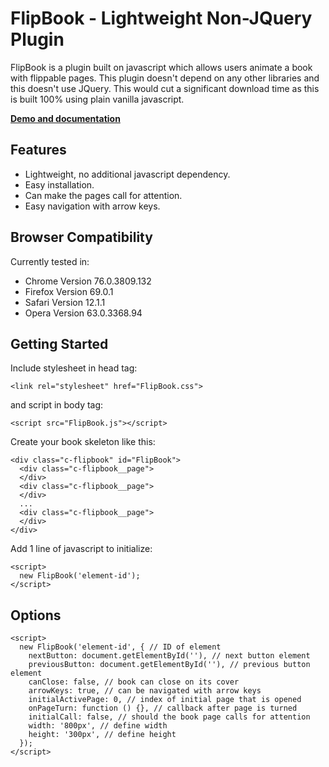 # FlipBook - Lightweight Non-JQuery Plugin

FlipBook is a plugin built on javascript which allows users animate a book with flippable pages.
This plugin doesn't depend on any other libraries and this doesn't use JQuery.
This would cut a significant download time as this is built 100% using plain vanilla javascript.

<a href="https://demo-FlipBook.taufiqelrahman.com/" target="_blank"><strong>Demo and documentation</strong></a>

## Features

* Lightweight, no additional javascript dependency.
* Easy installation.
* Can make the pages call for attention.
* Easy navigation with arrow keys.

## Browser Compatibility

Currently tested in:

* Chrome Version 76.0.3809.132
* Firefox Version 69.0.1
* Safari Version 12.1.1
* Opera Version 63.0.3368.94

## Getting Started

Include stylesheet in head tag:
```
<link rel="stylesheet" href="FlipBook.css">
```

and script in body tag:
```
<script src="FlipBook.js"></script>
```

Create your book skeleton like this:
```
<div class="c-flipbook" id="FlipBook">
  <div class="c-flipbook__page">
  </div>
  <div class="c-flipbook__page">
  </div>
  ...
  <div class="c-flipbook__page">
  </div>
</div>
```

Add 1 line of javascript to initialize:
```
<script>
  new FlipBook('element-id');
</script>
```

## Options

```
<script>
  new FlipBook('element-id', { // ID of element
    nextButton: document.getElementById(''), // next button element
    previousButton: document.getElementById(''), // previous button element
    canClose: false, // book can close on its cover
    arrowKeys: true, // can be navigated with arrow keys
    initialActivePage: 0, // index of initial page that is opened
    onPageTurn: function () {}, // callback after page is turned
    initialCall: false, // should the book page calls for attention
    width: '800px', // define width
    height: '300px', // define height
  });
</script>
```
